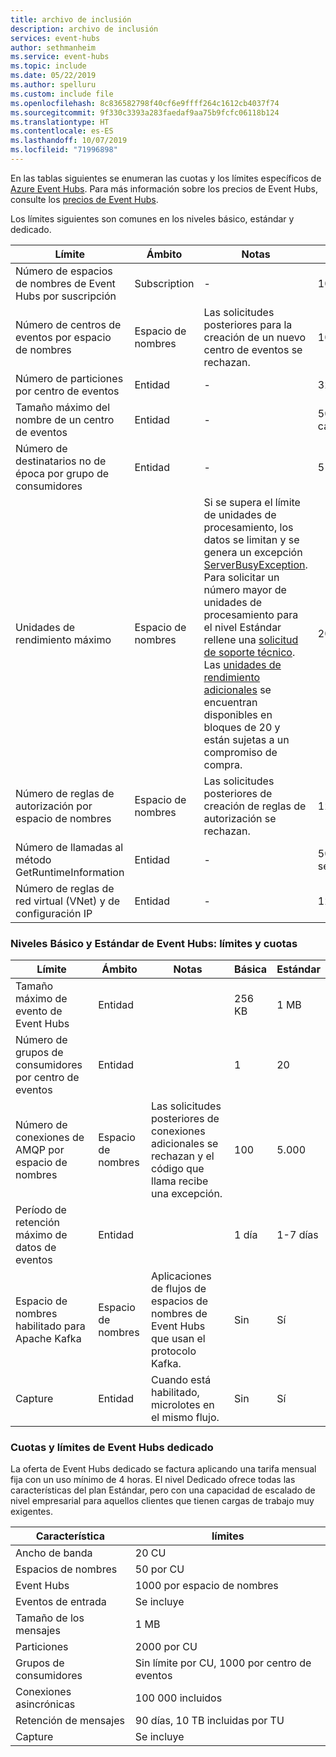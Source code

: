 ```yaml
---
title: archivo de inclusión
description: archivo de inclusión
services: event-hubs
author: sethmanheim
ms.service: event-hubs
ms.topic: include
ms.date: 05/22/2019
ms.author: spelluru
ms.custom: include file
ms.openlocfilehash: 8c836582798f40cf6e9ffff264c1612cb4037f74
ms.sourcegitcommit: 9f330c3393a283faedaf9aa75b9fcfc06118b124
ms.translationtype: HT
ms.contentlocale: es-ES
ms.lasthandoff: 10/07/2019
ms.locfileid: "71996898"
---
```

En las tablas siguientes se enumeran las cuotas y los límites específicos de [Azure Event Hubs](https://azure.microsoft.com/services/event-hubs/). Para más información sobre los precios de Event Hubs, consulte los [precios de Event Hubs](https://azure.microsoft.com/pricing/details/event-hubs/).

Los límites siguientes son comunes en los niveles básico, estándar y dedicado. 

| Límite | Ámbito | Notas | Valor |
| --- | --- | --- | --- |
| Número de espacios de nombres de Event Hubs por suscripción |Subscription |- |100 |
| Número de centros de eventos por espacio de nombres |Espacio de nombres |Las solicitudes posteriores para la creación de un nuevo centro de eventos se rechazan. |10 |
| Número de particiones por centro de eventos |Entidad |- |32 |
| Tamaño máximo del nombre de un centro de eventos |Entidad |- |50 caracteres |
| Número de destinatarios no de época por grupo de consumidores |Entidad |- |5 |
| Unidades de rendimiento máximo |Espacio de nombres |Si se supera el límite de unidades de procesamiento, los datos se limitan y se genera un excepción [ServerBusyException](/dotnet/api/microsoft.servicebus.messaging.serverbusyexception). Para solicitar un número mayor de unidades de procesamiento para el nivel Estándar rellene una [solicitud de soporte técnico](/azure/azure-supportability/how-to-create-azure-support-request). Las [unidades de rendimiento adicionales](../articles/event-hubs/event-hubs-auto-inflate.md) se encuentran disponibles en bloques de 20 y están sujetas a un compromiso de compra. |20 |
| Número de reglas de autorización por espacio de nombres |Espacio de nombres|Las solicitudes posteriores de creación de reglas de autorización se rechazan.|12 |
| Número de llamadas al método GetRuntimeInformation | Entidad | - | 50 por segundo | 
| Número de reglas de red virtual (VNet) y de configuración IP | Entidad | - | 128 | 

### <a name="event-hubs-basic-and-standard---quotas-and-limits"></a>Niveles Básico y Estándar de Event Hubs: límites y cuotas
| Límite | Ámbito | Notas | Básica | Estándar |
| --- | --- | --- | -- | --- |
| Tamaño máximo de evento de Event Hubs|Entidad | &nbsp; | 256 KB | 1 MB |
| Número de grupos de consumidores por centro de eventos |Entidad | &nbsp; |1 |20 |
| Número de conexiones de AMQP por espacio de nombres |Espacio de nombres |Las solicitudes posteriores de conexiones adicionales se rechazan y el código que llama recibe una excepción. |100 |5\.000|
| Período de retención máximo de datos de eventos |Entidad | &nbsp; |1 día |1-7 días |
|Espacio de nombres habilitado para Apache Kafka|Espacio de nombres |Aplicaciones de flujos de espacios de nombres de Event Hubs que usan el protocolo Kafka. |Sin | Sí |
|Capture |Entidad | Cuando está habilitado, microlotes en el mismo flujo. |Sin |Sí |


### <a name="event-hubs-dedicated---quotas-and-limits"></a>Cuotas y límites de Event Hubs dedicado
La oferta de Event Hubs dedicado se factura aplicando una tarifa mensual fija con un uso mínimo de 4 horas. El nivel Dedicado ofrece todas las características del plan Estándar, pero con una capacidad de escalado de nivel empresarial para aquellos clientes que tienen cargas de trabajo muy exigentes. 

| Característica | límites |
| --- | ---|
| Ancho de banda |  20 CU |
| Espacios de nombres | 50 por CU |
| Event Hubs |  1000 por espacio de nombres |
| Eventos de entrada | Se incluye |
| Tamaño de los mensajes | 1 MB |
| Particiones | 2000 por CU |
| Grupos de consumidores | Sin límite por CU, 1000 por centro de eventos |
| Conexiones asincrónicas | 100 000 incluidos |
| Retención de mensajes | 90 días, 10 TB incluidas por TU |
| Capture | Se incluye |
